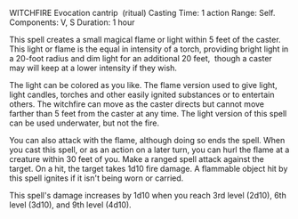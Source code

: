 WITCHFIRE
Evocation cantrip  (ritual)
Casting Time: 1 action
Range: Self.
Components: V, S
Duration: 1 hour

This spell creates a small magical flame or light within 5 feet of the caster. This light or flame is the equal in intensity of a torch, providing bright light in a 20-foot radius and dim light for an additional 20 feet,  though a caster may will keep at a lower intensity if they wish.

The light can be colored as you like. The flame version used to give light, light candles, torches and other easily ignited substances or to entertain others. The witchfire can move as the caster directs but cannot move farther than 5 feet from the caster at any time. The light version of this spell can be used underwater, but not the fire.

You can also attack with the flame, although doing so ends the spell. When you cast this spell, or as an action on a later turn, you can hurl the flame at a creature within 30 feet of you. Make a ranged spell attack against the target. On a hit, the target takes 1d10 fire damage. A flammable object hit by this spell ignites if it isn't being worn or carried.

This spell's damage increases by 1d10 when you reach 3rd level (2d10), 6th level (3d10), and 9th level (4d10).